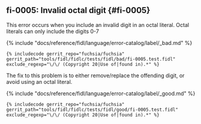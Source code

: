 ## fi-0005: Invalid octal digit {#fi-0005}

This error occurs when you include an invalid digit in an octal literal. Octal
literals can only include the digits 0-7

{% include "docs/reference/fidl/language/error-catalog/label/_bad.md" %}

```fidl
{% includecode gerrit_repo="fuchsia/fuchsia" gerrit_path="tools/fidl/fidlc/tests/fidl/bad/fi-0005.test.fidl" exclude_regexp="\/\/ (Copyright 20|Use of|found in).*" %}
```

The fix to this problem is to either remove/replace the offending digit, or
avoid using an octal literal.

{% include "docs/reference/fidl/language/error-catalog/label/_good.md" %}

```fidl
{% includecode gerrit_repo="fuchsia/fuchsia" gerrit_path="tools/fidl/fidlc/tests/fidl/good/fi-0005.test.fidl" exclude_regexp="\/\/ (Copyright 20|Use of|found in).*" %}
```
